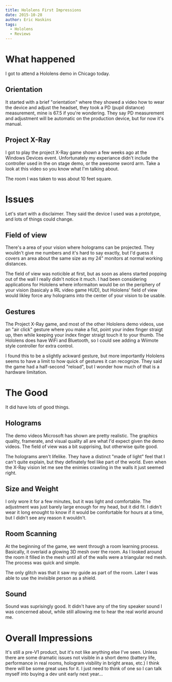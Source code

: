 ```yaml
---
title: Hololens First Impressions	
date: 2015-10-28
author: Eric Haskins
tags: 
  - Hololens
  - Reviews
---
```


# What happened
I got to attend a Hololens demo in Chicago today. 

## Orientation
It started with a brief "orientation" where they showed a video how to wear the device and adjust the headset, they took a PD (pupil distance) measurement, mine is 67.5 if you're wondering. They say PD measurement and adjustment will be automatic on the production device, but for now it's manual. 

## Project X-Ray
I got to play the project X-Ray game shown a few weeks ago at the Windows Devices event. Unfortunately my experiance didn't include the controller used in the on stage demo, or the awesome sword arm. Take a look at this video so you know what I'm talking about.

<isframe width="560" height="315" src="https://www.youtube.com/embed/C3rNIxMlKmI?start=216" frameborder="0" allowfullscreen></iframe>

The room I was taken to was about 10 feet square. 

# Issues
Let's start with a disclaimer. They said the device I used was a prototype, and lots of things could change.

## Field of view
There's a area of your vision where holograms can be projected. They wouldn't give me numbers and it's hard to say exactly, but I'd guess it covers an area about the same size as my 24" monitors at normal working distances.

The field of view was noticible at first, but as soon as aliens started popping out of the wall I really didn't notice it much. I had been considering applications for Hololens where informaiton would be on the periphery of your vision (basicaly a IRL video game HUD), but Hololens' field of view would likley force any holograms into the center of your vision to be usable.

## Gestures
The Project X-Ray game, and most of the other Hololens demo videos, use an "air click" gesture where you make a fist, point your index finger straigt up, then while keeping your index finger straigt touch it to your thumb. The Hololens does have WiFi and Bluetooth, so I could see adding a Wiimote style controller for extra control.

I found this to be a slightly ackward gesture, but more importantly Hololens seems to have a limit to how quick of gestures it can recognize. They said the game had a half-second "reload", but I wonder how much of that is a hardware limitation.

# The Good
It did have lots of good things.

## Holograms
The demo videos Microsoft has shown are pretty realistic. The graphics quality, framerate, and visual quality all are what I'd expect given the demo videos. The field of view was a bit supprising, but otherwise quite good. 

The holograms aren't lifelike. They have a distinct "made of light" feel that I can't quite explain, but they definately feel like part of the world. Even when the X-Ray vision let me see the enimies crawling in the walls it just seemed right.

## Size and Weight
I only wore it for a few minutes, but it was light and comfortable. The adjustment was just barely large enough for my head, but it did fit. I didn't wear it long enought to know if it would be comfortable for hours at a time, but I didn't see any reason it wouldn't.

## Room Scanning
At the beginning of the game, we went through a room learning process. Basically, it overlaid a glowing 3D mesh over the room. As I looked around the room it filled in the mesh until all of the walls were a triangular red mesh. The process was quick and simple.

The only glitch was that it saw my guide as part of the room. Later I was able to use the invisible person as a shield. 

## Sound
Sound was suprisingly good. It didn't have any of the tiny speaker sound I was concerned about, while still allowing me to hear the real world around me.

# Overall Impressions
It's still a pre-V1 product, but it's not like anything else I've seen. Unless there are some dramatic issues not visible in a short demo (battery life, performance in real rooms, hologram visbility in bright areas, etc.) I think there will be some great uses for it. I just need to think of one so I can talk myself into buying a dev unit early next year...